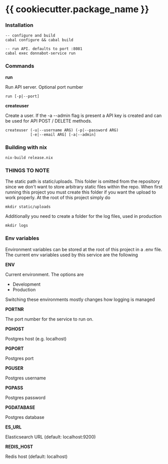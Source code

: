 {{ cookiecutter.package_name }}
===

### Installation

    -- configure and build
    cabal configure && cabal build

    -- run API. defaults to port :8081
    cabal exec donnabot-service run 

### Commands

**run**

Run API server. Optional port number
    
    run [-p|--port] 
    
**createuser**

Create a user. If the -a --admin flag is present
a API key is created and can be used for API
POST / DELETE methods.

    createuser (-u|--username ARG) (-p|--password ARG)
               [-e|--email ARG] [-a|--admin]


### Building with nix

    nix-build release.nix

### THINGS TO NOTE

The static path is static/uploads. This folder is omitted
from the repository since we don't want to store arbitrary
static files within the repo. When first running this project
you must create this folder if you want the upload to work properly. 
At the root of this project simply do

    mkdir static/uploads

Additionally you need to create a folder for the log files, used in production

    mkdir logs

### Env variables

Environment variables can be stored at the root of this project in a .env file. The current env variables used by this service are the following

**ENV**

Current environment. The options are

- Development
- Production

Switching these environments mostly changes how logging is managed

**PORTNR**

The port number for the service to run on. 

**PGHOST**

Postgres host (e.g. localhost)

**PGPORT**

Postgres port

**PGUSER**

Postgres username

**PGPASS**

Postgres password

**PGDATABASE**

Postgres database

**ES_URL**

Elasticsearch URL (default: localhost:9200)

**REDIS_HOST**

Redis host (default: localhost)
